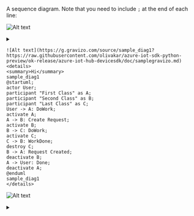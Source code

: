 A sequence diagram. Note that you need to include `;` at the end of each line:

![Alt text](https://g.gravizo.com/source/custom_mark1?https://raw.githubusercontent.com/olivakar/azure-iot-sdk-python-preview/ok-release/azure-iot-hub-devicesdk/doc/samplegravizo.md)

<details> 
<summary></summary>
custom_mark1
@startuml;
actor User;
participant "First Class" as A;

User -> A: DoWork;
activate A;

A -> User: Done;
deactivate A;
@enduml
custom_mark1
</details>


```
![Alt text](https://g.gravizo.com/source/sample_diag1?
https://raw.githubusercontent.com/olivakar/azure-iot-sdk-python-preview/ok-release/azure-iot-hub-devicesdk/doc/samplegravizo.md)
<details> 
<summary>Hi</summary>
sample_diag1
@startuml;
actor User;
participant "First Class" as A;
participant "Second Class" as B;
participant "Last Class" as C;
User -> A: DoWork;
activate A;
A -> B: Create Request;
activate B;
B -> C: DoWork;
activate C;
C -> B: WorkDone;
destroy C;
B -> A: Request Created;
deactivate B;
A -> User: Done;
deactivate A;
@enduml
sample_diag1
</details>
```


![Alt text](https://g.gravizo.com/source/custom_mark2?https://raw.githubusercontent.com/olivakar/azure-iot-sdk-python-preview/ok-release/azure-iot-hub-devicesdk/doc/samplegravizo.md)

<details> 
<summary></summary>
custom_mark2
  digraph G {
    size ="4,4";
    main [shape=box];
    main -> parse [weight=8];
    parse -> execute;
    main -> init [style=dotted];
    main -> cleanup;
    execute -> { make_string; printf};
    init -> make_string;
    edge [color=red];
    main -> printf [style=bold,label="100 times"];
    make_string [label="make a string"];
    node [shape=box,style=filled,color=".7 .3 1.0"];
    execute -> compare;
  }
custom_mark2
</details>
